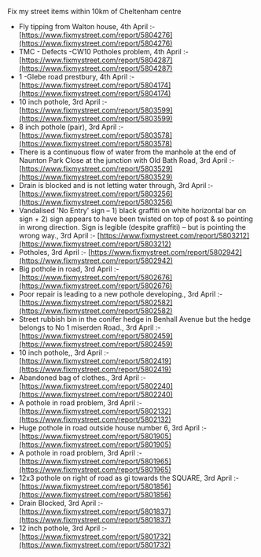 Fix my street items within 10km of Cheltenham centre

<!-- fix_marker starts -->

- Fly tipping from Walton house, 4th April :- [https://www.fixmystreet.com/report/5804276](https://www.fixmystreet.com/report/5804276)
- TMC - Defects -CW10 Potholes problem, 4th April :- [https://www.fixmystreet.com/report/5804287](https://www.fixmystreet.com/report/5804287)
- 1 -Glebe road prestbury, 4th April :- [https://www.fixmystreet.com/report/5804174](https://www.fixmystreet.com/report/5804174)
- 10 inch pothole, 3rd April :- [https://www.fixmystreet.com/report/5803599](https://www.fixmystreet.com/report/5803599)
- 8 inch pothole (pair), 3rd April :- [https://www.fixmystreet.com/report/5803578](https://www.fixmystreet.com/report/5803578)
- There is a continuous flow of water from the manhole at the end of Naunton Park Close at the junction with Old Bath Road, 3rd April :- [https://www.fixmystreet.com/report/5803529](https://www.fixmystreet.com/report/5803529)
- Drain is blocked and is not letting water through, 3rd April :- [https://www.fixmystreet.com/report/5803256](https://www.fixmystreet.com/report/5803256)
- Vandalised 'No Entry' sign – 1) black graffiti on white horizontal bar on sign + 2) sign appears to have been twisted on top of post & so pointing in wrong direction. Sign is legible (despite graffiti) – but is pointing the wrong way., 3rd April :- [https://www.fixmystreet.com/report/5803212](https://www.fixmystreet.com/report/5803212)
- Potholes, 3rd April :- [https://www.fixmystreet.com/report/5802942](https://www.fixmystreet.com/report/5802942)
- Big pothole in road, 3rd April :- [https://www.fixmystreet.com/report/5802676](https://www.fixmystreet.com/report/5802676)
- Poor repair is leading to a new pothole developing., 3rd April :- [https://www.fixmystreet.com/report/5802582](https://www.fixmystreet.com/report/5802582)
- Street rubbish bin in the conifer hedge in Benhall Avenue but the hedge belongs to No 1 miserden Road., 3rd April :- [https://www.fixmystreet.com/report/5802459](https://www.fixmystreet.com/report/5802459)
- 10 inch pothole,, 3rd April :- [https://www.fixmystreet.com/report/5802419](https://www.fixmystreet.com/report/5802419)
- Abandoned bag of clothes., 3rd April :- [https://www.fixmystreet.com/report/5802240](https://www.fixmystreet.com/report/5802240)
- A pothole in road problem, 3rd April :- [https://www.fixmystreet.com/report/5802132](https://www.fixmystreet.com/report/5802132)
- Huge pothole in road outside house number 6, 3rd April :- [https://www.fixmystreet.com/report/5801905](https://www.fixmystreet.com/report/5801905)
- A pothole in road problem, 3rd April :- [https://www.fixmystreet.com/report/5801965](https://www.fixmystreet.com/report/5801965)
- 12x3 pothole on right of road as gi towards the SQUARE, 3rd April :- [https://www.fixmystreet.com/report/5801856](https://www.fixmystreet.com/report/5801856)
- Drain Blocked, 3rd April :- [https://www.fixmystreet.com/report/5801837](https://www.fixmystreet.com/report/5801837)
- 12 inch pothole, 3rd April :- [https://www.fixmystreet.com/report/5801732](https://www.fixmystreet.com/report/5801732)

<!-- fix_marker ends -->
